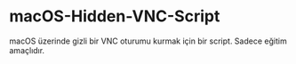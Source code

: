 # macOS-Hidden-VNC-Script
macOS üzerinde gizli bir VNC oturumu kurmak için bir script. Sadece eğitim amaçlıdır.
